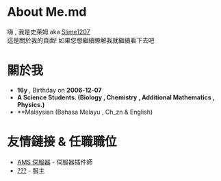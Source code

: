 # **About Me.md**
嗨 , 我是史萊姆 aka [Slime1207](https://github.com/Slime1207/Slime1207)  
這是關於我的頁面! 如果您想繼續瞭解我就繼續看下去吧  

# **關於我**
- **16y** , Birthday on **2006-12-07**
- **A Science Students. (Biology , Chemistry , Additional Mathematics , Physics.)**
- **Malaysian (Bahasa Melayu , Ch_zn & English)

# **友情鏈接 & 任職職位**
- [AMS 伺服器](https://discord.gg/n68JSATDxQ) - 伺服器插件師
- [???](https://example.com) - 服主

